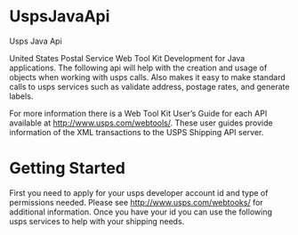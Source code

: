 # UspsJavaApi
Usps Java Api

United States Postal Service Web Tool Kit Development for Java applications. The following api will help with the creation and usage of
objects when working with usps calls. Also makes it easy to make standard calls to usps services such as validate address, postage rates,
and generate labels.

For more information there is a Web Tool Kit User’s Guide for each API available at http://www.usps.com/webtools/.
These user guides provide information of the XML transactions to the USPS Shipping API
server.

# Getting Started
 First you need to apply for your usps developer account id and type of permissions needed. Please see http://www.usps.com/webtooks/ for
 additional information.
 Once you have your id you can use the following usps services to help with your shipping needs.

